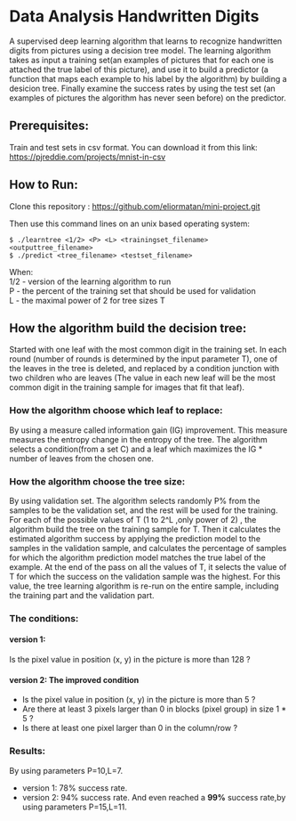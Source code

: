 # Data Analysis Handwritten Digits

A supervised deep learning algorithm that learns to recognize handwritten digits from pictures using a decision tree model.
The learning algorithm takes as input a training set(an examples of pictures that for each one is attached the true label of this picture), and use it to build a predictor (a function that maps each example to his label by the algorithm) by building a desicion tree. Finally examine the success rates by using the test set (an examples of pictures the algorithm has never seen before) on the predictor.

## Prerequisites:
Train and test sets in csv format. You can download it from this link: https://pjreddie.com/projects/mnist-in-csv

## How to Run:

Clone this repository : https://github.com/eliormatan/mini-project.git

Then use this command lines on an unix based operating system:

```
$ ./learntree <1/2> <P> <L> <trainingset_filename> <outputtree_filename> 
$ ./predict <tree_filename> <testset_filename>
```

When:\
1/2 - version of the learning algorithm to run\
P - the percent of the training set that should be used for validation\
L - the maximal power of 2 for tree sizes T

## How the algorithm build the decision tree:
Started with one leaf with the most common digit in the training set. In each round (number of rounds is determined by the input parameter T), one of the leaves in the tree is deleted, and replaced by a condition junction with two children who are leaves (The value in each new leaf will be the most common digit in the training sample for images that fit that leaf).

### How the algorithm choose which leaf to replace:
By using a measure called information gain (IG) improvement. This measure measures the entropy change in the entropy of the tree.
The algorithm selects a condition(from a set C) and a leaf which maximizes the IG * number of leaves from the chosen one. 

### How the algorithm choose the tree size:
By using validation set. The algorithm selects randomly P% from the samples to be the validation set, and the rest will be used for the training.
For each of the possible values of T (1 to 2^L ,only power of 2) , the algorithm build the tree on the training sample for T. Then it calculates the estimated algorithm success by applying the prediction model to the samples in the validation sample, and calculates the percentage of samples for which the algorithm prediction model matches the true label of the example. 
At the end of the pass on all the values of T, it selects the value of T for which the success on the validation sample was the highest. For this value, the tree learning algorithm is re-run on the entire sample, including the training part and the validation part. 

### The conditions:
#### version 1:
Is the pixel value in position (x, y) in the picture is more than 128 ?
#### version 2: The improved condition 
- Is the pixel value in position (x, y) in the picture is more than 5 ?
- Are there at least 3 pixels larger than 0 in blocks (pixel group) in size 1 * 5 ?
- Is there at least one pixel larger than 0 in the column/row ?

### Results:
By using parameters P=10,L=7.
- version 1: 78% success rate.
- version 2: 94% success rate. And even reached a **99%** success rate,by using parameters P=15,L=11.

